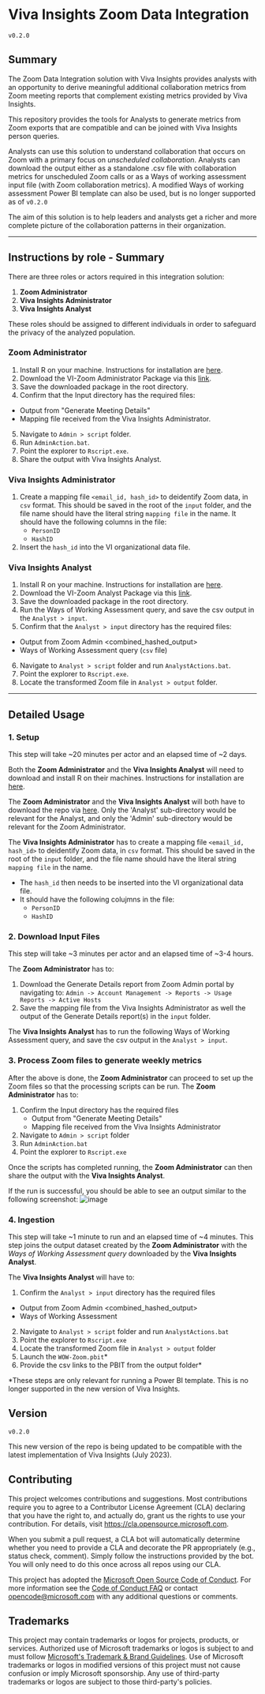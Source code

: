 # Viva Insights Zoom Data Integration

`v0.2.0`

## Summary

The Zoom Data Integration solution with Viva Insights provides analysts with an opportunity to derive meaningful additional collaboration metrics from Zoom meeting reports that complement existing metrics provided by Viva Insights. 

This repository provides the tools for Analysts to generate metrics from Zoom exports that are compatible and can be joined with Viva Insights person queries. 

Analysts can use this solution to understand collaboration that occurs on Zoom with a primary focus on _unscheduled collaboration_. Analysts can download the output either as a standalone .csv file with collaboration metrics for unscheduled Zoom calls or as a Ways of working assessment input file (with Zoom collaboration metrics). A modified Ways of working assessment Power BI template can also be used, but is no longer supported as of `v0.2.0`

The aim of this solution is to help leaders and analysts get a richer and more complete picture of the collaboration patterns in their organization.

---

## Instructions by role - Summary

There are three roles or actors required in this integration solution: 

1. **Zoom Administrator**
2. **Viva Insights Administrator**
3. **Viva Insights Analyst**

These roles should be assigned to different individuals in order to safeguard the privacy of the analyzed population. 

### Zoom Administrator

1. Install R on your machine. Instructions for installation are [here](https://cran.r-project.org/bin/windows/base/).
2. Download the VI-Zoom Administrator Package via this [link](https://github.com/microsoft/vivainsights_zoom_int/archive/refs/heads/main/Admin.zip). 
3. Save the downloaded package in the root directory.
4. Confirm that the Input directory has the required files:
  - Output from "Generate Meeting Details"
  - Mapping file received from the Viva Insights Administrator.
5. Navigate to `Admin > script` folder.
6. Run `AdminAction.bat`.
7. Point the explorer to `Rscript.exe`.
8. Share the output with Viva Insights Analyst.

### Viva Insights Administrator

1. Create a mapping file `<email_id, hash_id>` to deidentify Zoom data, in `csv` format. This should be saved in the root of the `input` folder, and the file name should have the literal string `mapping file` in the name. It should have the following columns in the file:
    - `PersonID`
    - `HashID`
2. Insert the `hash_id` into the VI organizational data file.

### Viva Insights Analyst

1. Install R on your machine. Instructions for installation are [here](https://cran.r-project.org/bin/windows/base/).
2. Download the VI-Zoom Analyst Package via this [link](https://github.com/microsoft/vivainsights_zoom_int/archive/refs/heads/main/Admin.zip). 
3. Save the downloaded package in the root directory.
4. Run the Ways of Working Assessment query, and save the csv output in the `Analyst > input`.
5. Confirm that the `Analyst > input` directory has the required files:
  - Output from Zoom Admin <combined_hashed_output>
  - Ways of Working Assessment query (`csv` file)
6. Navigate to `Analyst > script` folder and run `AnalystActions.bat`.
7. Point the explorer to `Rscript.exe`.
8. Locate the transformed Zoom file in `Analyst > output` folder.
---

## Detailed Usage

### 1. Setup

This step will take ~20 minutes per actor and an elapsed time of ~2 days. 

Both the **Zoom Administrator** and the **Viva Insights Analyst** will need to download and install R on their machines. Instructions for installation are [here](https://cran.r-project.org/bin/windows/base/).

The **Zoom Administrator** and the **Viva Insights Analyst** will both have to download the repo via [here](https://github.com/microsoft/vivainsights_zoom_int/archive/refs/heads/main/Admin.zip). Only the 'Analyst' sub-directory would be relevant for the Analyst, and only the 'Admin' sub-directory would be relevant for the Zoom Administrator. 

The **Viva Insights Administrator** has to create a mapping file `<email_id, hash_id>` to deidentify Zoom data, in `csv` format. This should be saved in the root of the `input` folder, and the file name should have the literal string `mapping file` in the name. 
  - The `hash_id` then needs to be inserted into the VI organizational data file. 
  - It should have the following colujmns in the file:
      - `PersonID`
      - `HashID`

### 2. Download Input Files

This step will take ~3 minutes per actor and an elapsed time of ~3-4 hours. 

The **Zoom Administrator** has to: 

1. Download the Generate Details report from Zoom Admin portal by navigating to:
	`Admin -> Account Management -> Reports -> Usage Reports -> Active Hosts`
2. Save the mapping file from the Viva Insights Administrator as well the output of the Generate Details report(s) in the `input` folder.

The **Viva Insights Analyst** has to run the following Ways of Working Assessment query, and save the csv output in the `Analyst > input`.

### 3. Process Zoom files to generate weekly metrics

After the above is done, the **Zoom Administrator** can proceed to set up the Zoom files so that the processing scripts can be run. The **Zoom Administrator** has to: 

1. Confirm the Input directory has the required files
	- Output from "Generate Meeting Details"
	- Mapping file received from the Viva Insights Administrator
2. Navigate to `Admin > script` folder 
3. Run `AdminAction.bat`
4. Point the explorer to `Rscript.exe`

Once the scripts has completed running, the **Zoom Administrator** can then share the output with the **Viva Insights Analyst**.

If the run is successful, you should be able to see an output similar to the following screenshot:
![image](https://github.com/microsoft/vivainsights_zoom_int/assets/17925865/9f8d2dbd-3147-4625-a41b-3bc1180f5f66)


### 4. Ingestion

This step will take ~1 minute to run and an elapsed time of ~4 minutes. This step joins the output dataset created by the **Zoom Administrator** with the _Ways of Working Assessment query_ downloaded by the **Viva Insights Analyst**.

The **Viva Insights Analyst** will have to: 
1. Confirm the `Analyst > input` directory has the required files
  - Output from Zoom Admin <combined_hashed_output>
  - Ways of Working Assessment
2. Navigate to `Analyst > script` folder and run `AnalystActions.bat`
3. Point the explorer to `Rscript.exe`
4. Locate the transformed Zoom file in `Analyst > output` folder
5. Launch the `WOW-Zoom.pbit`*
6. Provide the csv links to the PBIT from the output folder*

*These steps are only relevant for running a Power BI template. This is no longer supported in the new version of Viva Insights.


## Version

`v0.2.0`

This new version of the repo is being updated to be compatible with the latest implementation of Viva Insights (July 2023).

## Contributing

This project welcomes contributions and suggestions.  Most contributions require you to agree to a
Contributor License Agreement (CLA) declaring that you have the right to, and actually do, grant us
the rights to use your contribution. For details, visit https://cla.opensource.microsoft.com.

When you submit a pull request, a CLA bot will automatically determine whether you need to provide
a CLA and decorate the PR appropriately (e.g., status check, comment). Simply follow the instructions
provided by the bot. You will only need to do this once across all repos using our CLA.

This project has adopted the [Microsoft Open Source Code of Conduct](https://opensource.microsoft.com/codeofconduct/).
For more information see the [Code of Conduct FAQ](https://opensource.microsoft.com/codeofconduct/faq/) or
contact [opencode@microsoft.com](mailto:opencode@microsoft.com) with any additional questions or comments.

## Trademarks

This project may contain trademarks or logos for projects, products, or services. Authorized use of Microsoft 
trademarks or logos is subject to and must follow 
[Microsoft's Trademark & Brand Guidelines](https://www.microsoft.com/en-us/legal/intellectualproperty/trademarks/usage/general).
Use of Microsoft trademarks or logos in modified versions of this project must not cause confusion or imply Microsoft sponsorship.
Any use of third-party trademarks or logos are subject to those third-party's policies.

